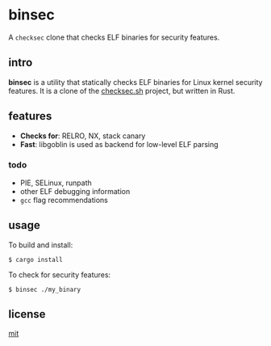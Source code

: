 # binsec

A `checksec` clone that checks ELF binaries for security features.

## intro

__binsec__ is a utility that statically checks ELF binaries for Linux kernel security features. It is a clone of the [checksec.sh](https://github.com/slimm609/checksec.sh) project, but written in Rust.

## features

* __Checks for__: RELRO, NX, stack canary 
* __Fast__: libgoblin is used as backend for low-level ELF parsing

### todo

* PIE, SELinux, runpath
* other ELF debugging information
* `gcc` flag recommendations

## usage

To build and install:

```
$ cargo install
```

To check for security features:

```
$ binsec ./my_binary
```

## license

[mit](https://codemuch.tech/license.txt)
